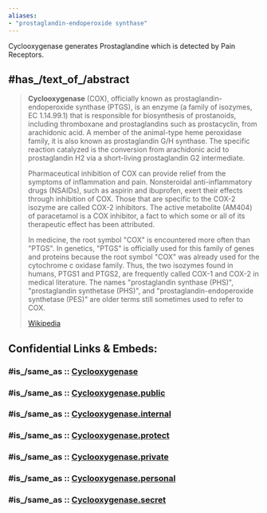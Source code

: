 ```yaml
---
aliases:
- "prostaglandin-endoperoxide synthase"
---
```


Cyclooxygenase generates Prostaglandine which is detected by Pain Receptors. 


## #has_/text_of_/abstract 

> **Cyclooxygenase** (COX), officially known as prostaglandin-endoperoxide synthase (PTGS), 
> is an enzyme (a family of isozymes, EC 1.14.99.1) that is responsible for biosynthesis of prostanoids, 
> including thromboxane and prostaglandins such as prostacyclin, from arachidonic acid. 
> A member of the animal-type heme peroxidase family, it is also known as prostaglandin G/H synthase. The specific reaction catalyzed is the conversion from arachidonic acid to prostaglandin H2 via a short-living prostaglandin G2 intermediate.
>
> Pharmaceutical inhibition of COX can provide relief from the symptoms of inflammation and pain. Nonsteroidal anti-inflammatory drugs (NSAIDs), such as aspirin and ibuprofen, exert their effects through inhibition of COX. Those that are specific to the COX-2 isozyme are called COX-2 inhibitors. The active metabolite (AM404) of paracetamol is a COX inhibitor, a fact to which some or all of its therapeutic effect has been attributed.
>
> In medicine, the root symbol "COX" is encountered more often than "PTGS". In genetics, "PTGS" is officially used for this family of genes and proteins because the root symbol "COX" was already used for the cytochrome c oxidase family. Thus, the two isozymes found in humans, PTGS1 and PTGS2, are frequently called COX-1 and COX-2 in medical literature. The names "prostaglandin synthase (PHS)", "prostaglandin synthetase (PHS)", and "prostaglandin-endoperoxide synthetase (PES)" are older terms still sometimes used to refer to COX.
>
> [Wikipedia](https://en.wikipedia.org/wiki/Cyclooxygenase)


## Confidential Links & Embeds: 

### #is_/same_as :: [Cyclooxygenase](/_Standards/bio/Medicine/Cyclooxygenase.md) 

### #is_/same_as :: [Cyclooxygenase.public](/_public/bio/Medicine/Cyclooxygenase.public.md) 

### #is_/same_as :: [Cyclooxygenase.internal](/_internal/bio/Medicine/Cyclooxygenase.internal.md) 

### #is_/same_as :: [Cyclooxygenase.protect](/_protect/bio/Medicine/Cyclooxygenase.protect.md) 

### #is_/same_as :: [Cyclooxygenase.private](/_private/bio/Medicine/Cyclooxygenase.private.md) 

### #is_/same_as :: [Cyclooxygenase.personal](/_personal/bio/Medicine/Cyclooxygenase.personal.md) 

### #is_/same_as :: [Cyclooxygenase.secret](/_secret/bio/Medicine/Cyclooxygenase.secret.md)

